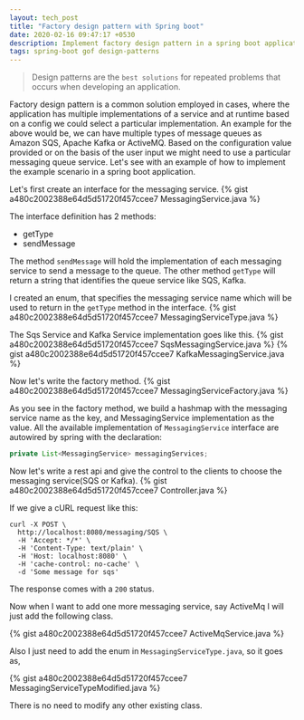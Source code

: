 ```yaml
---
layout: tech_post
title: "Factory design pattern with Spring boot"
date: 2020-02-16 09:47:17 +0530
description: Implement factory design pattern in a spring boot application
tags: spring-boot gof design-patterns
---
```

> Design patterns are the `best solutions` for repeated problems that occurs when developing an application.

Factory design pattern is a common solution employed in cases, where the application has multiple implementations of a service and at runtime based on a config we could select a particular implementation. An example for the above would be, we can have multiple types of message queues as Amazon SQS, Apache Kafka or ActiveMQ. Based on the configuration value provided or on the basis of the user input we might need to use a particular messaging queue service. Let's see with an example of how to implement the example scenario in a spring boot application.

Let's first create an interface for the messaging service. 
{% gist a480c2002388e64d5d51720f457ccee7 MessagingService.java %}

The interface definition has 2 methods:
- getType
- sendMessage

The method `sendMessage` will hold the implementation of each messaging service to send a message to the queue. The other method `getType` will return a string that identifies the queue service like SQS, Kafka.

I created an enum, that specifies the messaging service name which will be used to return in the `getType` method in the interface.
{% gist a480c2002388e64d5d51720f457ccee7 MessagingServiceType.java %}

The Sqs Service and Kafka Service implementation goes like this.
{% gist a480c2002388e64d5d51720f457ccee7 SqsMessagingService.java %}
{% gist a480c2002388e64d5d51720f457ccee7 KafkaMessagingService.java %}

Now let's write the factory method.
{% gist a480c2002388e64d5d51720f457ccee7 MessagingServiceFactory.java %}

As you see in the factory method, we build a hashmap with the messaging service name as the key, and MessagingService implementation as the value. All the available implementation of `MessagingService` interface are autowired by spring with the declaration:

```java
private List<MessagingService> messagingServices;
```

Now let's write a rest api and give the control to the clients to choose the messaging service(SQS or Kafka).
{% gist a480c2002388e64d5d51720f457ccee7 Controller.java %}

If we give a cURL request like this:
```
curl -X POST \
  http://localhost:8080/messaging/SQS \
  -H 'Accept: */*' \
  -H 'Content-Type: text/plain' \
  -H 'Host: localhost:8080' \
  -H 'cache-control: no-cache' \
  -d 'Some message for sqs'
```
The response comes with a `200` status.

Now when I want to add one more messaging service, say ActiveMq I will just add the following class.

{% gist a480c2002388e64d5d51720f457ccee7 ActiveMqService.java %}

Also I just need to add the enum in `MessagingServiceType.java`, so it goes as,

{% gist a480c2002388e64d5d51720f457ccee7 MessagingServiceTypeModified.java %}

There is no need to modify any other existing class.